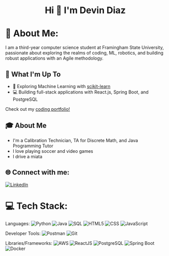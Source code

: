 <h1 align="center">Hi 👋 I'm Devin Diaz</h1>

# 💫 About Me:
I am a third-year computer science student at Framingham State University, passionate about exploring the realms of coding, ML, robotics, and building robust applications with an Agile methodology.

## 🚀 What I'm Up To

- 🤖 Exploring Machine Learning with [scikit-learn](https://scikit-learn.org/)
- 💻 Building full-stack applications with React.js, Spring Boot, and PostgreSQL

Check out my [coding portfolio!](https://personal-portfolio-orcin-sigma.vercel.app/)

## 🎓 About Me

- I'm a Calibration Technician, TA for Discrete Math, and Java Programming Tutor
- I love playing soccer and video games
- I drive a miata


## 🌐 Connect with me:
[![LinkedIn](https://img.shields.io/badge/LinkedIn-%230077B5.svg?logo=linkedin&logoColor=white)](https://www.linkedin.com/in/diazdevin/)

# 💻 Tech Stack:
Languages: 
![Python](https://img.shields.io/badge/python-%233776AB.svg?style=for-the-badge&logo=python&logoColor=white) 
![Java](https://img.shields.io/badge/java-%23ED8B00.svg?style=for-the-badge&logo=java&logoColor=white) 
![SQL](https://img.shields.io/badge/sql-%2307405e.svg?style=for-the-badge&logo=postgresql&logoColor=white) 
![HTML5](https://img.shields.io/badge/html5-%23E34F26.svg?style=for-the-badge&logo=html5&logoColor=white) 
![CSS](https://img.shields.io/badge/css-%231572B6.svg?style=for-the-badge&logo=css3&logoColor=white) 
![JavaScript](https://img.shields.io/badge/javascript-%23323330.svg?style=for-the-badge&logo=javascript&logoColor=%23F7DF1E) 

Developer Tools: 
![Postman](https://img.shields.io/badge/Postman-FF6C37?style=for-the-badge&logo=postman&logoColor=white) 
![Git](https://img.shields.io/badge/git-%23F05033.svg?style=for-the-badge&logo=git&logoColor=white)

Libraries/Frameworks: 
![AWS](https://img.shields.io/badge/AWS-%23232F3E.svg?style=for-the-badge&logo=amazon-aws&logoColor=white) 
![ReactJS](https://img.shields.io/badge/react-%2320232a.svg?style=for-the-badge&logo=react&logoColor=%2361DAFB) 
![PostgreSQL](https://img.shields.io/badge/PostgreSQL-316192?style=for-the-badge&logo=postgresql&logoColor=white) 
![Spring Boot](https://img.shields.io/badge/Spring_Boot-F2F4F9?style=for-the-badge&logo=spring-boot) 
![Docker](https://img.shields.io/badge/docker-%230db7ed.svg?style=for-the-badge&logo=docker&logoColor=white)
